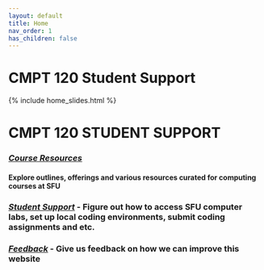 ```yaml
---
layout: default
title: Home
nav_order: 1
has_children: false
---
```



# CMPT 120 Student Support


{% include home_slides.html %}


# CMPT 120 STUDENT SUPPORT 

### [*Course Resources*](https://seenan21.github.io/SFU-INSTRUCTIONAL-SUPPORT-GROUP/docs/courseresources/courseResources.html) 
#### Explore outlines, offerings and various resources curated for computing courses at SFU

### [*Student Support*](https://seenan21.github.io/SFU-INSTRUCTIONAL-SUPPORT-GROUP/docs/support/support.html) - Figure out how to access SFU computer labs, set up local coding environments, submit coding assignments and etc.

### [*Feedback*](https://seenan21.github.io/SFU-INSTRUCTIONAL-SUPPORT-GROUP/docs/Feedback.html) - Give us feedback on how we can improve this website








